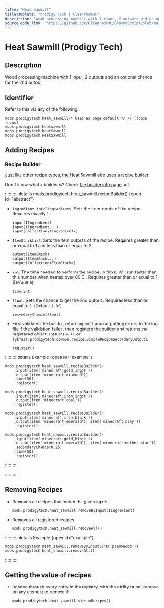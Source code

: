 ```yaml
---
title: "Heat Sawmill"
titleTemplate: "Prodigy Tech | CleanroomMC"
description: "Wood processing machine with 1 input, 2 outputs and an optional chance for the 2nd output."
source_code_link: "https://github.com/CleanroomMC/GroovyScript/blob/master/src/main/java/com/cleanroommc/groovyscript/compat/mods/prodigytech/SimpleRecipeHandlerSecondaryOutput.java"
---
```


# Heat Sawmill (Prodigy Tech)

## Description

Wood processing machine with 1 input, 2 outputs and an optional chance for the 2nd output.

## Identifier

Refer to this via any of the following:

```groovy:no-line-numbers {1}
mods.prodigytech.heat_sawmill/* Used as page default */ // [!code focus]
mods.prodigytech.heatsawmill
mods.prodigytech.heatSawmill
mods.prodigytech.HeatSawmill
```


## Adding Recipes

### Recipe Builder

Just like other recipe types, the Heat Sawmill also uses a recipe builder.

Don't know what a builder is? Check [the builder info page](../../getting_started/builder.md) out.

:::::::::: details mods.prodigytech.heat_sawmill.recipeBuilder() {open id="abstract"}
- `IngredientList<IIngredient>`. Sets the item inputs of the recipe. Requires exactly 1.

    ```groovy:no-line-numbers
    input(IIngredient)
    input(IIngredient...)
    input(Collection<IIngredient>)
    ```

- `ItemStackList`. Sets the item outputs of the recipe. Requires greater than or equal to 1 and less than or equal to 2.

    ```groovy:no-line-numbers
    output(ItemStack)
    output(ItemStack...)
    output(Collection<ItemStack>)
    ```

- `int`. The time needed to perform the recipe, in ticks. Will run faster than this number when heated over 80 C.. Requires greater than or equal to 1. (Default `0`).

    ```groovy:no-line-numbers
    time(int)
    ```

- `float`. Sets the chance to get the 2nd output.. Requires less than or equal to 1. (Default `1.0f`).

    ```groovy:no-line-numbers
    secondaryChance(float)
    ```

- First validates the builder, returning `null` and outputting errors to the log file if the validation failed, then registers the builder and returns the registered object. (returns `null` or `lykrast.prodigytech.common.recipe.SimpleRecipeSecondaryOutput`).

    ```groovy:no-line-numbers
    register()
    ```

::::::::: details Example {open id="example"}
```groovy:no-line-numbers
mods.prodigytech.heat_sawmill.recipeBuilder()
    .input(item('minecraft:gold_ingot'))
    .output(item('minecraft:diamond'))
    .time(50)
    .register()

mods.prodigytech.heat_sawmill.recipeBuilder()
    .input(item('minecraft:iron_ingot'))
    .output(item('minecraft:coal'))
    .register()

mods.prodigytech.heat_sawmill.recipeBuilder()
    .input(item('minecraft:iron_block'))
    .output(item('minecraft:emerald'), item('minecraft:clay'))
    .register()

mods.prodigytech.heat_sawmill.recipeBuilder()
    .input(item('minecraft:gold_block'))
    .output(item('minecraft:emerald'), item('minecraft:nether_star'))
    .secondaryChance(0.25)
    .time(50)
    .register()
```

:::::::::

::::::::::

## Removing Recipes

- Removes all recipes that match the given input:

    ```groovy:no-line-numbers
    mods.prodigytech.heat_sawmill.removeByInput(IIngredient)
    ```

- Removes all registered recipes:

    ```groovy:no-line-numbers
    mods.prodigytech.heat_sawmill.removeAll()
    ```

:::::::::: details Example {open id="example"}
```groovy:no-line-numbers
mods.prodigytech.heat_sawmill.removeByInput(ore('plankWood'))
mods.prodigytech.heat_sawmill.removeAll()
```

::::::::::

## Getting the value of recipes

- Iterates through every entry in the registry, with the ability to call remove on any element to remove it:

    ```groovy:no-line-numbers
    mods.prodigytech.heat_sawmill.streamRecipes()
    ```
